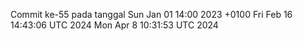 Commit ke-55 pada tanggal Sun Jan 01 14:00 2023 +0100
Fri Feb 16 14:43:06 UTC 2024
Mon Apr  8 10:31:53 UTC 2024
